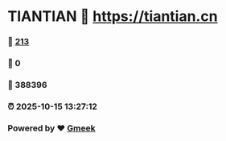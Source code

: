 # TIANTIAN :link: https://tiantian.cn 
### :page_facing_up: [213](https://tiantian.cn/tag.html) 
### :speech_balloon: 0 
### :hibiscus: 388396 
### :alarm_clock: 2025-10-15 13:27:12 
### Powered by :heart: [Gmeek](https://github.com/Meekdai/Gmeek)
